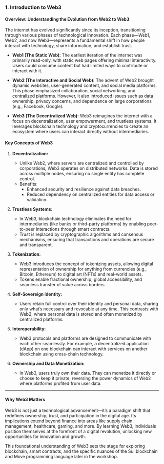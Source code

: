 ### 1. Introduction to Web3

#### **Overview: Understanding the Evolution from Web2 to Web3**

The internet has evolved significantly since its inception, transitioning through various phases of technological innovation. Each phase—Web1, Web2, and now Web3—represents a fundamental shift in how people interact with technology, share information, and establish trust.

- **Web1 (The Static Web):** 
  The earliest iteration of the internet was primarily read-only, with static web pages offering minimal interactivity. Users could consume content but had limited ways to contribute or interact with it.

- **Web2 (The Interactive and Social Web):** 
  The advent of Web2 brought dynamic websites, user-generated content, and social media platforms. This phase emphasized collaboration, social networking, and centralized platforms. However, it also introduced issues such as data ownership, privacy concerns, and dependence on large corporations (e.g., Facebook, Google).

- **Web3 (The Decentralized Web):** 
  Web3 reimagines the internet with a focus on decentralization, user empowerment, and trustless systems. It leverages blockchain technology and cryptocurrencies to create an ecosystem where users can interact directly without intermediaries.

#### **Key Concepts of Web3**

1. **Decentralization:**
   - Unlike Web2, where servers are centralized and controlled by corporations, Web3 operates on distributed networks. Data is stored across multiple nodes, ensuring no single entity has complete control.
   - Benefits: 
     - Enhanced security and resilience against data breaches.
     - Reduced dependency on centralized entities for data access or validation.

2. **Trustless Systems:**
   - In Web3, blockchain technology eliminates the need for intermediaries (like banks or third-party platforms) by enabling peer-to-peer interactions through smart contracts.
   - Trust is replaced by cryptographic algorithms and consensus mechanisms, ensuring that transactions and operations are secure and transparent.

3. **Tokenization:**
   - Web3 introduces the concept of tokenizing assets, allowing digital representation of ownership for anything from currencies (e.g., Bitcoin, Ethereum) to digital art (NFTs) and real-world assets.
   - Tokens enable fractional ownership, global accessibility, and seamless transfer of value across borders.

4. **Self-Sovereign Identity:**
   - Users retain full control over their identity and personal data, sharing only what’s necessary and revocable at any time. This contrasts with Web2, where personal data is stored and often monetized by centralized platforms.

5. **Interoperability:**
   - Web3 protocols and platforms are designed to communicate with each other seamlessly. For example, a decentralized application (dApp) on one blockchain can interact with services on another blockchain using cross-chain technology.

6. **Ownership and Data Monetization:**
   - In Web3, users truly own their data. They can monetize it directly or choose to keep it private, reversing the power dynamics of Web2 where platforms profited from user data.

---

#### **Why Web3 Matters**

Web3 is not just a technological advancement—it’s a paradigm shift that redefines ownership, trust, and participation in the digital age. Its implications extend beyond finance into areas like supply chain management, healthcare, gaming, and more. By learning Web3, individuals position themselves at the forefront of a digital revolution, unlocking new opportunities for innovation and growth.

This foundational understanding of Web3 sets the stage for exploring blockchain, smart contracts, and the specific nuances of the Sui blockchain and Move programming language later in the workshop.

